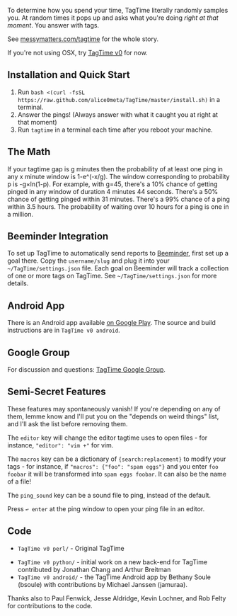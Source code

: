 To determine how you spend your time, TagTime literally randomly samples you. At random times it pops up and asks what you're doing *right at that moment*. You answer with tags.

See [messymatters.com/tagtime](http://messymatters.com/tagtime) for the whole story.

If you're not using OSX, try [TagTime v0](https://github.com/alice0meta/TagTime/tree/master/TagTime%20v0%20perl) for now.

## Installation and Quick Start

1. Run `bash <(curl -fsSL https://raw.github.com/alice0meta/TagTime/master/install.sh)` in a terminal.
1. Answer the pings! (Always answer with what it caught you at right at that moment)
1. Run `tagtime` in a terminal each time after you reboot your machine.

## The Math

If your tagtime gap is g minutes then the probability of at least one ping in any x minute window is 1-e^(-x/g).
The window corresponding to probability p is -g×ln(1-p).
For example, with g=45, there's a 10% chance of getting pinged in any window of duration 4 minutes 44 seconds.
There's a 50% chance of getting pinged within 31 minutes.
There's a 99% chance of a ping within 3.5 hours.
The probability of waiting over 10 hours for a ping is one in a million.

## Beeminder Integration

To set up TagTime to automatically send reports to [Beeminder](http://www.beeminder.com/), first set up a goal there. Copy the `username/slug` and plug it into your `~/TagTime/settings.json` file.
Each goal on Beeminder will track a collection of one or more tags on TagTime. See `~/TagTime/settings.json` for more details.

## Android App

There is an Android app available [on Google Play](https://play.google.com/store/apps/details?id=bsoule.tagtime).
The source and build instructions are in `TagTime v0 android`.

## Google Group

For discussion and questions: [TagTime Google Group](https://groups.google.com/forum/?fromgroups#!forum/tagtime).

## Semi-Secret Features

These features may spontaneously vanish! If you're depending on any of them, lemme know and I'll put you on the "depends on weird things" list, and I'll ask the list before removing them.
<!-- 
current "depends on weird things" list: danny

How to make the tagtime daemon automatically start on bootup in OSX:

sudo ln -s /path/to/tagtimed.pl /Library/StartupItems/tagtimed.pl
 -->
The `editor` key will change the editor tagtime uses to open files - for instance, `"editor": "vim +"` for vim.

The `macros` key can be a dictionary of `{search:replacement}` to modify your tags - for instance, if `"macros": {"foo": "spam eggs"}` and you enter `foo foobar` it will be transformed into `spam eggs foobar`. It can also be the name of a file!

The `ping_sound` key can be a sound file to ping, instead of the default.

Press `↩ enter` at the ping window to open your ping file in an editor.

## Code

<!-- * `tagtime.js` - desktop daemon, beeminder synchonization, pingfile merging
* `ping-nw/` - node-webkit gui
* `run.sh` - installs dependencies the first time, runs `tagtime.js` as a daemon with own arguments
* `stop.sh` - stops existing instances of the daemon
* `settings.js` - template for user-specific settings -->

* `TagTime v0 perl/` - Original TagTime

<!-- by ... who? -->

* `TagTime v0 python/` - initial work on a new back-end for TagTime contributed by Jonathan Chang and Arthur Breitman
* `TagTime v0 android/` - the TagTime Android app by Bethany Soule (bsoule) with contributions by Michael Janssen (jamuraa).

Thanks also to Paul Fenwick, Jesse Aldridge, Kevin Lochner, and Rob Felty for contributions to the code.

<!-- The script directory contains various scripts we've used, like for various games and contests and commitment contracts and whatnot.
Basically, incentive schemes for getting ourselves to procrastinate less.
We view TagTime as the foundation for all such lifehacks, since it's a way to guarantee you always have data on where your time is going.
It's hard to flake out on reporting to TagTime since it actively pings you.
You can be perfectly passive - just responding when prompted.
That's why we call it "time-tracking for space cadets". -->